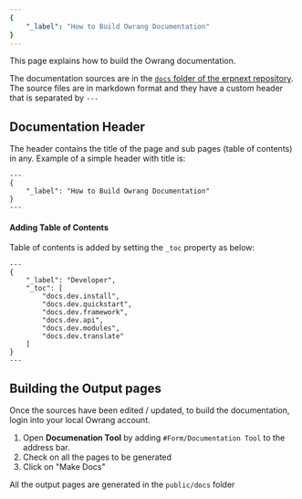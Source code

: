 ```yaml
---
{
	"_label": "How to Build Owrang Documentation"
}
---
```

This page explains how to build the Owrang documentation.

The documentation sources are in the [`docs` folder of the erpnext repository](https://github.com/webnotes/erpnext/tree/master/docs). The source files are in markdown format and they have a custom header that is separated by `---`

## Documentation Header

The header contains the title of the page and sub pages (table of contents) in any. Example of a simple header with title is:

	---
	{
		"_label": "How to Build Owrang Documentation"
	}
	---
	
#### Adding Table of Contents

Table of contents is added by setting the `_toc` property as below:

	---
	{
		"_label": "Developer",
		"_toc": [
			"docs.dev.install",
			"docs.dev.quickstart",
			"docs.dev.framework",
			"docs.dev.api",
			"docs.dev.modules",
			"docs.dev.translate"
		]
	}
	---
	
## Building the Output pages

Once the sources have been edited / updated, to build the documentation, login into your local Owrang account.

1. Open __Documenation Tool__ by adding `#Form/Documentation Tool` to the address bar.
1. Check on all the pages to be generated
1. Click on "Make Docs"

All the output pages are generated in the `public/docs` folder
